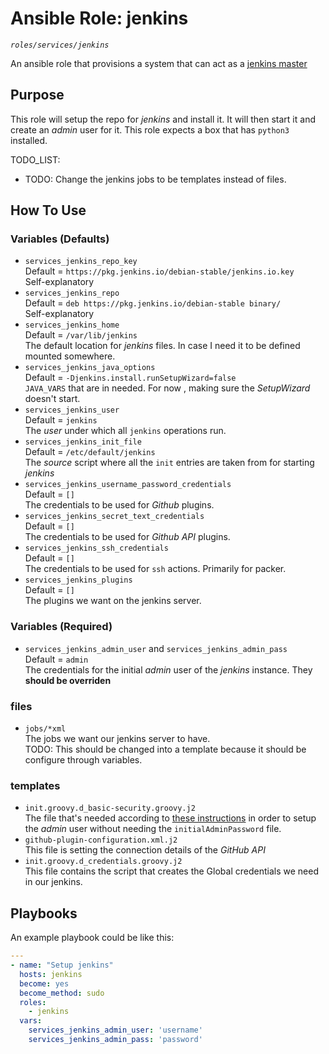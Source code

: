 # Ansible Role: jenkins
*`roles/services/jenkins`*

An ansible role that provisions a system that can act as a [jenkins master](https://www.jenkins.io/)

## Purpose

This role will setup the repo for *jenkins* and install it. It will then start it and create an *admin* user for it. This role expects a box that has `python3` installed.  

TODO_LIST:
  - TODO: Change the jenkins jobs to be templates instead of files.

## How To Use

### Variables (Defaults)

- `services_jenkins_repo_key`  
    Default = `https://pkg.jenkins.io/debian-stable/jenkins.io.key`  
    Self-explanatory
- `services_jenkins_repo`  
    Default = `deb https://pkg.jenkins.io/debian-stable binary/`  
    Self-explanatory
- `services_jenkins_home`  
    Default = `/var/lib/jenkins`  
    The default location for *jenkins* files. In case I need it to be defined mounted somewhere.  
- `services_jenkins_java_options`  
    Default = `-Djenkins.install.runSetupWizard=false`  
    `JAVA_VARS` that are in needed. For now , making sure the *SetupWizard* doesn't start.
- `services_jenkins_user`  
    Default = `jenkins`  
    The *user* under which all `jenkins` operations run.
- `services_jenkins_init_file`  
    Default = `/etc/default/jenkins`  
    The *source* script where all the `init` entries are taken from for starting *jenkins*
- `services_jenkins_username_password_credentials`  
   Default = `[]`  
   The credentials to be used for *Github* plugins.
- `services_jenkins_secret_text_credentials`  
   Default = `[]`  
   The credentials to be used for *Github API* plugins.
- `services_jenkins_ssh_credentials`  
   Default = `[]`  
   The credentials to be used for `ssh` actions. Primarily for packer.
- `services_jenkins_plugins`  
   Default = `[]`  
   The plugins we want on the jenkins server.

### Variables (Required)

- `services_jenkins_admin_user` and `services_jenkins_admin_pass`  
   Default = `admin`  
   The credentials for the initial *admin* user of the *jenkins* instance. They **should be overriden**

### files

- `jobs/*xml`  
   The jobs we want our jenkins server to have.  
   TODO: This should be changed into a template because it should be configure through variables.

### templates

- `init.groovy.d_basic-security.groovy.j2`  
  The file that's needed according to [these instructions](https://jenkins.programmingpedia.net/en/tutorial/7562/jenkins-groovy-scripting) in order to setup the *admin* user without needing the `initialAdminPassword` file.
- `github-plugin-configuration.xml.j2`  
  This file is setting the connection details of the _GitHub API_
- `init.groovy.d_credentials.groovy.j2`  
  This file contains the script that creates the Global credentials we need in our jenkins.

## Playbooks

An example playbook could be like this:
```yaml
---
- name: "Setup jenkins"
  hosts: jenkins
  become: yes
  become_method: sudo
  roles:
    - jenkins
  vars:
    services_jenkins_admin_user: 'username'
    services_jenkins_admin_pass: 'password'
```
